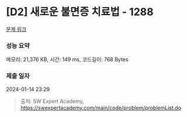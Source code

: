# [D2] 새로운 불면증 치료법 - 1288 

[문제 링크](https://swexpertacademy.com/main/code/problem/problemDetail.do?contestProbId=AV18_yw6I9MCFAZN) 

### 성능 요약

메모리: 21,376 KB, 시간: 149 ms, 코드길이: 768 Bytes

### 제출 일자

2024-01-14 23:29



> 출처: SW Expert Academy, https://swexpertacademy.com/main/code/problem/problemList.do